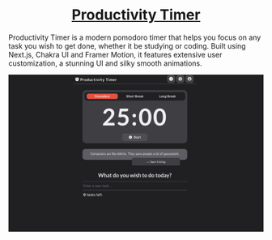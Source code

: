 <h1 align="center">
<a href="https://www.productivitytimer.app/">Productivity Timer</a>
  <br>
</h1>
Productivity Timer is a modern pomodoro timer that helps you focus on any task you wish to get done, whether it be studying or coding. Built using Next.js, Chakra UI and Framer Motion, it features extensive user customization, a stunning UI and silky smooth animations.

![image](public/card.png)
